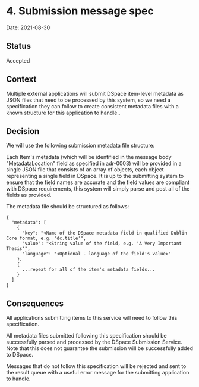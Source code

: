 # 4. Submission message spec

Date: 2021-08-30

## Status

Accepted

## Context

Multiple external applications will submit DSpace item-level metadata as JSON
files that need to be processed by this system, so we need a specification they
can follow to create consistent metadata files with a known structure for this
application to handle..

## Decision

We will use the following submission metadata file structure:

Each Item's metadata (which will be identified in the message body
"MetadataLocation" field as specified in adr-0003) will be provided in a single
JSON file that consists of an array of objects, each object representing a
single field in DSpace. It is up to the submitting system to ensure that the
field names are accurate and the field values are compliant with DSpace
requirements, this system will simply parse and post all of the fields as
provided.

The metadata file should be structured as follows:

```
{
  "metadata": [
    {
      "key": "<Name of the DSpace metadata field in qualified Dublin Core format, e.g. 'dc.title'",
      "value": "<String value of the field, e.g. 'A Very Important Thesis'",
      "language": "<Optional - language of the field's value>"
    },
    {
      ...repeat for all of the item's metadata fields...
    }
  ]
}
```

## Consequences

All applications submitting items to this service will need to follow this specification.

All metadata files submitted following this specification should be successfully parsed and processed by the DSpace Submission Service. Note that this does not guarantee the submission will be successfully added to DSpace.

Messages that do not follow this specification will be rejected and sent to the result queue with a useful error message for the submitting application to handle.
